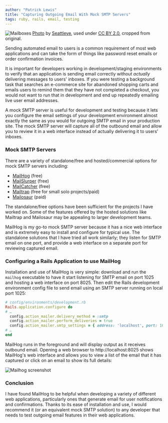 ```yaml
---
author: "Patrick Lewis"
title: "Capturing Outgoing Email With Mock SMTP Servers"
tags: ruby, rails, email, testing
---
```


<img src="/blog/2020/03/10/mock-smtp-servers/banner.jpg" alt="Mailboxes" /> [Photo](https://flic.kr/p/5pw1mA) by [Seattleye](https://www.flickr.com/photos/seattleye/), used under [CC BY 2.0](https://creativecommons.org/licenses/by/2.0/), cropped from original.

Sending automated email to users is a common requirement of most web applications and can take the form of things like password reset emails or order confirmation invoices.

It is important for developers working in development/staging environments to verify that an application is sending email correctly without _actually_ delivering messages to users' inboxes. If you were testing a background task that searches an e-commerce site for abandoned shopping carts and emails users to remind them that they have not completed a checkout, you would not want to run that in development and end up repeatedly emailing live user email addresses.

A mock SMTP server is useful for development and testing because it lets you configure the email settings of your development environment almost exactly the same as you would for outgoing SMTP email in your production site. The mock SMTP server will capture all of the outbound email and allow you to review it in a web interface instead of actually delivering it to users' inboxes.

### Mock SMTP Servers

There are a variety of standalone/free and hosted/commercial options for mock SMTP servers including:

* [MailHog](https://github.com/mailhog/MailHog) (free)
* [MailSlurper](https://mailslurper.com) (free)
* [MailCatcher](https://mailcatcher.me) (free)
* [Mailtrap](https://mailtrap.io) (free for small solo projects/paid)
* [Mailosaur](https://mailosaur.com) (paid)

The standalone/free options have been sufficient for the projects I have worked on. Some of the features offered by the hosted solutions like Mailtrap and Mailosaur may be appealing to larger development teams.

MailHog is my go-to mock SMTP server because it has a nice web interface and is extremely easy to install and configure for typical use. The standalone solutions that I have tried all work similarly; they listen for SMTP email on one port, and provide a web interface on a separate port for reviewing captured email.

### Configuring a Rails Application to use MailHog

Installation and use of MailHog is very simple: download and run the `mailhog` executable to have it start listening for SMTP email on port 1025 and hosting a web interface on port 8025. Then edit the Rails development environment config file to send email using an SMTP server running on local port 1025:

```ruby
# config/environments/development.rb
Rails.application.configure do
# …
  config.action_mailer.delivery_method = :smtp
  config.action_mailer.perform_deliveries = true
  config.action_mailer.smtp_settings = { address: 'localhost', port: 1025 }
# …
end
```

MailHog runs in the foreground and will display output as it receives outbound email. Opening a web browser to http://localhost:8025 shows MailHog's web interface and allows you to view a list of the email that it has captured or click on an email to show its full details:

<img src="/blog/2020/03/10/mock-smtp-servers/mailhog.png" alt="Mailhog screenshot" />

### Conclusion

 I have found MailHog to be helpful when developing a variety of different web applications, particularly ones that generate email for user notifications and confirmations. Thanks to its ease of installation and use, I would recommend it (or an equivalent mock SMTP solution) to any developer that needs to test outgoing email features in their web applications.
